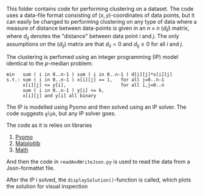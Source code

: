 This folder contains code for performing clustering on a dataset.
The code uses a data-file format consisting of $(x,y)$-coordinates of data points, but it can easily be changed to performing clustering on any type of data
where a measure of distance between data-points is given in an $n \times n$ $(d_ij)$ matrix, where $d_{ij}$ denotes the "distance" between data point $i$ and $j$.
The only assumptions on the $(d_{ij})$ matrix are that $d_{ii}=0$ and $d_{ij}\geq 0$ for all $i$ and $j$.

The clustering is perfomed using an integer programming (IP) model identical to the $p$-median problem:
```
min   sum ( i in 0..n-1 ) sum ( i in 0..n-1 ) d[i][j]*x[i][j]
s.t.: sum ( i in 0..n-1 ) x[i][j] == 1,   for all j=0..n-1
      x[i][j] <= y[i],                    for all i,j=0..n
      sum ( i in 0..n-1 ) y[i] <= k,
      x[i][j] and y[i] all binary
```
The IP is modelled using Pyomo and then solved using an IP solver. The code suggests `glpk`, but any IP solver goes.

The code as it is relies on libraries
1. [Pyomo](pyomo.org)
2. [Matplotlib](https://matplotlib.org/)
3. [Math](https://docs.python.org/3/library/math.html)

And then the code in `readAndWriteJson.py` is used to read the data from a Json-formattet file.

After the IP i solved, the `displaySolution()`-function is called, which plots the solution for visual inspection
